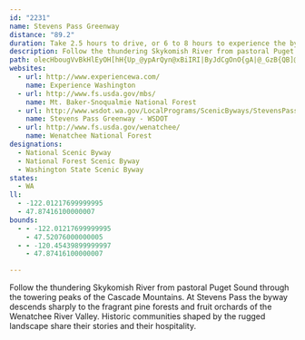 ```yaml
---
id: "2231"
name: Stevens Pass Greenway
distance: "89.2"
duration: Take 2.5 hours to drive, or 6 to 8 hours to experience the byway.
description: Follow the thundering Skykomish River from pastoral Puget Sound through the towering peaks of the Cascade Mountains. At Stevens Pass the byway descends sharply to the fragrant pine forests and fruit orchards of the Wenatchee River Valley. Historic communities shaped by the rugged landscape share their stories and their hospitality.
path: olecHbougVvBkHlEyOH[hH{Up_@ypArQyn@xBiIRI|ByJdCgOnO{gA|@_GzB{QB]@WjAoIh@sF^_HNuICmK_@}No@{NIoK^cUbGavCzB{lAG_GUsDcBcO[eEMkDr@mr@DsLf@kJtWioCXeEFyBCiIyAuOqCq[_AuI{@eGc_@iwBoEcVoJaj@uBgLe@{C]yEKaHO_b@m@gIcA_I}EeYyC{MmFcWQ}BoI}pAyByZ{Fc{@{AoSCoJBqCPaFhA{JdJco@d@qHHmEKkvAPaEpB{Pj@mKHkb@EgCNuFT_Cj@eDl@{BfByErXcp@rJaVjJ_ZvB_FbB{E|E{KvIwS~BmGnNq\fJgUzTuh@`BkElDqLnNak@zFuVdBgGzVedAbEoQn@eEn@cGJ_BRaHKuHWqGmFwvAQaDOmG]yHC{FPwDTiB~@mExAaEbBkCdBgBbBeAlAe@hCy@fAStBFbCv@zJnInCx@jCDdAKbAYdCsAxBaCtMuPxLaO~CgEh@aA|AyDjI}XxAgGbDcTpHiUZkBLuA?kDSgBe@}BwB}Fu@mDWkDAmAJmDf@yCx@sC|GcPxAeEhA{DNy@~@aJ|@gLJsC?mAcAeFoDoNm@oC[gDEoBJoCb@aG^kCZyAvAoChBeBrCeBxAsAz@yA|@{Bl@qDdAuJ|@sDhCgGrAgEzCuQp@{FJkFOeKDeADo@Jw@RwANu@Js@JcABs@@[?i@@i@CqAEiAGs@KkAS{A_@{AcA}CiAoBqFyHsAmCi@sB[qCKoDFeIRuFHaAh@mDhA_EvP{d@fD_JpFiLx@kCd@wBL}@DcCOiFyAaJMiAGiCDgMTgCh@qCbAcCnAeBxAsAbBq@lCe@rJeAdEs@|HsClLiFxJkChAe@t@y@d@_AbKcTfHkN`Pa^hCuG`BsCh@s@nBsBbFeCjImDfDuBbCkChSoXrE}F~f@ar@dHaKfJ_Mbf@_q@~b@sm@|ByErA{Ep@_E`BwLxAmFdBmDvAyB`\kd@j@{Ah@wBfBaOZmBbAuE~AqEr@{A~@uAhBwB|GiG|A_Ch@mAfZc_AtN_c@lHiWbE}OpAaG`A_IVsF^oNn@{F^eB\gAnEgJ|AkEbAmFzC}SpAcGj@kB|B{ElAeBvZ}XnB{B|@wAtA{ClA_DhAoF|Ic`@nCoJlCyFlAmB~AsBhL_MtAsBfBiDrCmHnEaQ\_Bh@wENyDCgBOwDUoB}Eo[sAoHIeA?_HRiPCsE[{Cq@qD{AiGkGcU_AmGOkBMoCLsFdAgLlBqVjH}cAD{ABeAIoPIaE_@_^?gIxCgm@l@aKJkHi@qPgCad@aAiTs@eJo@oFsBoJcAwCqLcWwAoDi@mBq@}Dg@mEQsC?cHh@{Jp@}Dr@aCrEoKv@_Cx@gDZsCNgCBkDcDe|@aCyh@yAyc@_@{HA{Gw@gHq@yD}AmGu@uFW_FKcY@mINiElAgRRiLH{Lp@wX^cUl@kHbCwQR{DIyJHyD~@{JhCiSRgCTcH@wEkAom@YeD_AqSOoF?cBt@wQbAy\RoBrLop@zJag@f@oEJ_GEyDy@mKqCgVqB{R_LwaAwAaIyHi]o@cEO_E^q^A{DJc@UcEm@iBc@gAk@m@o@g@q@_@s@A[C{@Be@BiAf@a@\c@b@_AzAUh@Kz@Er@At@Fb@Al@FbXS~Di@`GUbEIdE?xFIzB_@~B{@fCmAjBy@p@_B`AmAd@cATiCVgGM_CQaDg@aQkDcCaAaK_HgCgCqKgMuOcSqJuJw@m@mK}F{IoGuQoN_@_@y@aBgBkGUoA_@sDWaJaAat@?}MMwCcAaNEoIDgBXwEn@}Ef@eChB_G~E}KjA{C~@cEJyA?{CUgCo@sCy@aB{DsG{C}Fm@{A}@_EkAuC{NaWaE{EoCiCyJsHoG}DcC{@wCy@aHy@gFCoB\sCz@cGhCaHxB{JtBiCPkHLwCMcCm@uAk@yAqAsCuC}GaJ}FsJeImPyNcUsD}HuEyLy@uC}BsLwDmZOsC?cCHcCtCiTLmCEqF{C_[uBiK}CmJyDuNo@yCS{BE}Gz@wPRqBd@cCx@yCfAeC~AsC~@gAt]aYhCiDlAmCzJ}WbFmMx@mCZgBh@uFOwH?iHK}RNyE^aGd@gEfBmGCk@vBuCbGyGx@kAnAeDd@mBb@mBjHyb@jA{IFoF_@wFiAyEsAgCmA{A{HkG{A{Aw@mBo@eCa@sDGaHAoOMyDoAqNu@mFi@cCqHyWiCgI}@sFOsBEaD^mIHuD?wCOmCy@{EaCmIiAsFKeEEoRo@}FsAmGqAkDeCoEkFqI}FkK_F_IgAoCa@kCOmA?mEPgD|@gHDcBIsE_@cCy@qCeCiHkBsG_AeHOmCK}EDqCXaFRqBv@{E`AsDvHeUd@eB~@kFvB_Or@gGViDBmD_@uDc@qBk@aBqD{FuAqDqEeXi@eEU}DIyBB}Bx@_WGqBQ{B]gBe@_Bm@qA{BaCyBgAgGcBcBgAwA_BoAsCe@{Ag@kCQuC?iCt@yT?yEQ_Ba@oBu@_CgGuKu@yBiB_IgEwTYaCKeCD_HlCcg@z@sIXeB|AeGn@iB~DsI`BsFXuAZyERmQNsEd@cFdAgGlDoMrBsGfIkZxJw\bB_H^mBlM{i@|A_GlDuLfLm_@pBgHlJkZ|GiUtIu]rEyRpFoTrDmQpHkYdDuNfAoIHgD?qCSyGu@qFaAiEoFwRkDiOa@kCm@cIIaC?oCLiETsDjFe`@tAoOhAuOfG{jAb@mGz@yGv@sCh@qAnAuBr@}@bDcCj]iUjD_DzCmA~EsAvAS|Ee@tMYnFD`y@fBjLl@hb@lDrDPhEYrA_@nAm@fDcC|C{CtBwA`AUrC_@bB?dOj@hEd@bj@rSrElBvC|@vCl@|IdCzH`BfIjA`I`B~RrG~PtDlDb@bDI`Cg@pAm@|AaAxAyA|EsIfLqU`BeCxCkDzHiHdAs@bGyCvA_@tASvZq@tg@{AdDE|BXpDrArIj@p[fG|HTx@AlC_@lAs@~@kAh@_AlFcPrByDlA{AxEyEfCeBtCsA~@?l@?fHx@|Ex@hADlAQx@UhCwBxA{BhAkCrAaCd@g@t@cBzD{GpAgB|@m@lCu@~LAbEKvEYdBUt@W|@m@lBcBbCcDxAwAtDmBdFaBrB_A~@KhB@|At@tBfBd@x@l@xAlAzEn@dBnDrFn@t@fBjAxH`B`DjAn@\dI|GrBfAd@J^ApF_BvFsAnAe@lHuEvBeAhAI~FAlBWrBg@fH{BhQmA|C_BzAkAvAmBnCeGn@gAjH_GlBu@~NeCrHqBzFmBrGcErAe@~CKlBS|@SrCsB~Ai@~@ArCXrBd@bCKn@SfAy@dF_Gp@m@z@_@pEy@tBC`C^bDArCs@lLmFpFsF|@g@nHqCtHcEbCyB^o@lAmC`AyAlDmCpBgBd@s@~BaGfCmIZyBFeAD{GE{J@mM[uCcCoOoA{FkCmIy@mEK_Bc@eC{@aDm@mA}AeCg@_BIy@OsBFsCvBsLXuBHkDS}CeAqEwCuJeAqCgEyN}BcF{NqW}EwJaMsXsL_ZkBgGm@cJH}Fx@gE^uA~CyJzE{PdNme@xBuGvE{JhAyCrBaH|CgObCuItCoHlCsF~c@gu@l@uAj@sB|A_Lb@{BjAqDr@oAtA_CvBwAxAm@fDk@zKNvLh@b@AbDmAjA_A|A_Cl@{AtByIhBeE`BaCzAgApWoOnEkEp@_AtAiCn`@i{@bUgf@tNo[h@gAd@k@tGcNtDkG`HiItGsFxAgBfG_KpO}XhU}k@lTum@xAkFrBmI|AcIj@gEbAaKbAiSHwC@wKQgJeF_gAcCcp@O{JRaOd@oKNiBlAuKr@cFdBgJdLk_@jK}[tAgF|BoJvBsNzCk`@\{C^gBx@kC~@mBpHiIbBeDr@mCXsC@wFYgDwGoi@[sKJaH|@oIr@gElIwa@j@{Bl@eBx@gBfMoU
websites:
  - url: http://www.experiencewa.com/
    name: Experience Washington
  - url: http://www.fs.usda.gov/mbs/
    name: Mt. Baker-Snoqualmie National Forest
  - url: http://www.wsdot.wa.gov/LocalPrograms/ScenicByways/StevensPass.htm
    name: Stevens Pass Greenway - WSDOT
  - url: http://www.fs.usda.gov/wenatchee/
    name: Wenatchee National Forest
designations:
  - National Scenic Byway
  - National Forest Scenic Byway
  - Washington State Scenic Byway
states:
  - WA
ll:
  - -122.01217699999995
  - 47.87416100000007
bounds:
  - - -122.01217699999995
    - 47.52076000000005
  - - -120.45439899999997
    - 47.87416100000007

---
```


Follow the thundering Skykomish River from pastoral Puget Sound through the towering peaks of the Cascade Mountains. At Stevens Pass the byway descends sharply to the fragrant pine forests and fruit orchards of the Wenatchee River Valley. Historic communities shaped by the rugged landscape share their stories and their hospitality.
